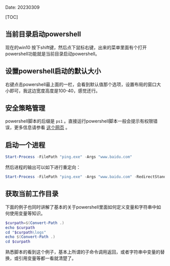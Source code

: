 Date: 20230309


[TOC]


## 当前目录启动powershell

现在的win10 按下shift键，然后点下鼠标右键，出来的菜单里面有个打开powershell功能就是当前目录启动powershell。

## 设置powershell启动的默认大小

右键点击powershell最上面的一栏，会看到默认值那个选项，设置布局的窗口大小即可，我这边宽度高度是100-40，感觉还行。

## 安全策略管理

powershell脚本的后缀是 `ps1` 。直接运行powershell脚本一般会提示有权限错误，更多信息请参看 [这个网页](https://docs.microsoft.com/zh-cn/powershell/module/microsoft.powershell.core/about/about_execution_policies?view=powershell-7.2) 。



## 启动一个进程

```powershell
Start-Process -FilePath "ping.exe" -Args "www.baidu.com"
```

然后进程的输出可以如下进行重定向：

```powershell
Start-Process -FilePath "ping.exe" -Args "www.baidu.com" -RedirectStandardOutput '.\console.out' -RedirectStandardError '.\console.err'
```



## 获取当前工作目录

下面的例子也同时讲解了基本的关于powershell里面如何定义变量和字符串中如何使用变量等知识。

```powershell
$curpath=$(Convert-Path .)
echo $curpath
cd "$curpath\logs"
echo $(Convert-Path .)
cd $curpath
```

熟悉脚本的看到这个例子，基本上所谓的子命令调用返回，或者字符串中变量的替换，或引用变量等都一看就清楚了。



